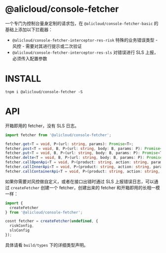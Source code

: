 @alicloud/console-fetcher
===

一个专门为控制台量身定制的请求包，在 `@alicloud/console-fetcher-basic` 的基础上添加以下拦截器：

* `@alicloud/console-fetcher-interceptor-res-risk` 特殊的业务错误类型 - 风控 - 需要对其进行提示或二次验证
* `@alicloud/console-fetcher-interceptor-res-sls` 对错误进行 SLS 上报，必须传入配置参数

# INSTALL

```
tnpm i @alicloud/console-fetcher -S
```

# API

开箱即用的 fetcher，没有 SLS 日志。

```typescript
import fetcher from '@alicloud/console-fetcher';

fetcher.get<T = void, P>(url: string, params): Promise<T>;
fetcher.post<T = void, B, P>(url: string, body: B, params: P): Promise<T>;
fetcher.put<T = void, B, P>(url: string, body: B, params: P): Promise<T>;
fetcher.delte<T = void, B, P>(url: string, body: B, params: P): Promise<T>;
fetcher.callOpenApi<T = void, P>(product: string, action: string, params: P): Promsie<T>;
fetcher.callInnerApi<T = void, P>(product: string, action: string, params: P): Promsie<T>;
fetcher.callContainerApi<T = void, P>(product: string, action: string, params: P): Promsie<T>;
```

如果你需要对风控做自定义，或者在接口出错时通过 SLS 上报错误日志，可以通过 `createFetcher` 创建一个 fetcher，创建出来的 fetcher 和开箱即用的长相一模一样：

```typescript
import {
  createFetcher
} from '@alicloud/console-fetcher';

cosnt fetcher = createFetcher(undefined, {
  riskConfig,
  slsConfig
});
```

具体请看 `build/types` 下的详细类型声明。

